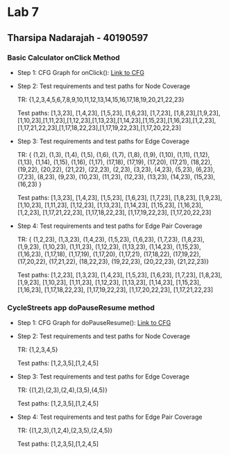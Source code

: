 # Lab 7 
## Tharsipa Nadarajah - 40190597

### Basic Calculator onClick Method

- Step 1:  CFG Graph for onClick(): [Link to CFG](https://github.com/SOEN345-WINTER2024/cfg-graph-lab-Tharsipa/blob/master/Lab7%20cfg/cfg_onClick.pdf)
- Step 2: Test requirements and test paths for Node Coverage

  TR: {1,2,3,4,5,6,7,8,9,10,11,12,13,14,15,16,17,18,19,20,21,22,23}
  
  Test paths: [1,3,23], [1,4,23], [1,5,23], [1,6,23], [1,7,23], [1,8,23],[1,9,23],[1,10,23],[1,11,23],[1,12,23],[1,13,23],[1,14,23],[1,15,23],[1,16,23],[1,2,23],[1,17,21,22,23],[1,17,18,22,23],[1,17,19,22,23],[1,17,20,22,23]

- Step 3: Test requirements and test paths for Edge Coverage

  TR: { (1,2), (1,3), (1,4), (1,5), (1,6), (1,7), (1,8), (1,9), (1,10), (1,11), (1,12), (1,13), (1,14), (1,15), (1,16), (1,17), (17,18), (17,19), (17,20), (17,21), (18,22), (19,22), (20,22), (21,22), (22,23), (2,23), (3,23), (4,23), (5,23), (6,23), (7,23), (8,23), (9,23), (10,23), (11,23), (12,23), (13,23), (14,23), (15,23), (16,23) }
  
  Test paths: [1,3,23], [1,4,23], [1,5,23], [1,6,23], [1,7,23], [1,8,23], [1,9,23], [1,10,23], [1,11,23], [1,12,23], [1,13,23], [1,14,23], [1,15,23], [1,16,23], [1,2,23], [1,17,21,22,23], [1,17,18,22,23], [1,17,19,22,23], [1,17,20,22,23]

- Step 4: Test requirements and test paths for Edge Pair Coverage
  
  TR: { (1,2,23), (1,3,23), (1,4,23), (1,5,23), (1,6,23), (1,7,23), (1,8,23), (1,9,23), (1,10,23), (1,11,23), (1,12,23), (1,13,23), (1,14,23), (1,15,23), (1,16,23), (1,17,18), (1,17,19), (1,17,20), (1,17,21), (17,18,22), (17,19,22), (17,20,22), (17,21,22), (18,22,23), (19,22,23), (20,22,23), (21,22,23)}

  
  Test paths: [1,2,23], [1,3,23], [1,4,23], [1,5,23], [1,6,23], [1,7,23], [1,8,23], [1,9,23], [1,10,23], [1,11,23], [1,12,23], [1,13,23], [1,14,23], [1,15,23], [1,16,23], [1,17,18,22,23], [1,17,19,22,23], [1,17,20,22,23], [1,17,21,22,23]

### CycleStreets app doPauseResume method

- Step 1:  CFG Graph for doPauseResume(): [Link to CFG](https://github.com/SOEN345-WINTER2024/cfg-graph-lab-Tharsipa/blob/master/Lab7%20cfg/CycleStreets_doPauseResume_cfg.pdf)
- Step 2: Test requirements and test paths for Node Coverage

  TR: {1,2,3,4,5}
  
  Test paths: [1,2,3,5],[1,2,4,5]
  
- Step 3: Test requirements and test paths for Edge Coverage

  TR: {(1,2),(2,3),(2,4),(3,5),(4,5)}

  Test paths: [1,2,3,5],[1,2,4,5]

- Step 4: Test requirements and test paths for Edge Pair Coverage

  TR: {(1,2,3),(1,2,4),(2,3,5),(2,4,5)}

  Test paths: [1,2,3,5],[1,2,4,5]
  
